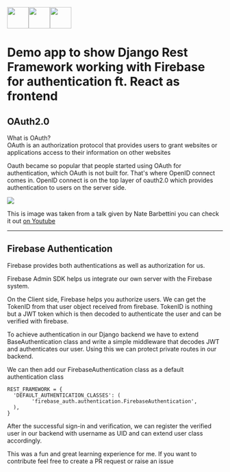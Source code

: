<div style="display:flex; align-items:center">
<img src="https://static.djangoproject.com/img/logos/django-logo-negative.png" style="height:50px">
<img src="https://firebase.google.com/downloads/brand-guidelines/PNG/logo-built_white.png" style="height:50px">
<img src="https://cdn4.iconfinder.com/data/icons/logos-3/600/React.js_logo-512.png" style="height:50px">
</div>

# Demo app to show Django Rest Framework working with Firebase for authentication ft. React as frontend

## OAuth2.0
What is OAuth? <br/>
OAuth is an authorization protocol that provides users to grant websites or applications access to their information on other websites <br/>

Oauth became so popular that people started using OAuth for authentication, which OAuth is not built for.
That's where OpenID connect comes in.
OpenID connect is on the top layer of oauth2.0 which provides authentication to users on the server side.

<img src="https://raw.githubusercontent.com/teshank2137/django-react-firebase-auth/master/oauth.JPG"/><br/>

This is image was taken from a talk given by Nate Barbettini you can check it out [on Youtube](https://youtu.be/996OiexHze0)

---

## Firebase Authentication
Firebase provides both authentications as well as authorization for us.

Firebase Admin SDK helps us integrate our own server with the Firebase system.

On the Client side, Firebase helps you authorize users. We can get the TokenID from that user object received from firebase.
TokenID is nothing but a JWT token which is then decoded to authenticate the user and can be verified with firebase.

To achieve authentication in our Django backend we have to extend BaseAuthentication class and write a simple middleware that decodes JWT and authenticates our user. Using this we can protect private routes in our backend.

We can then add our FirebaseAuthentication class as a default authentication class

```
REST_FRAMEWORK = {
  'DEFAULT_AUTHENTICATION_CLASSES': (
        'firebase_auth.authentication.FirebaseAuthentication',
  ),
}
```

After the successful sign-in and verification, we can register the verified user in our backend with username as UID and can extend user class accordingly.


This was a fun and great learning experience for me.
If you want to contribute feel free to create a PR request or raise an issue
